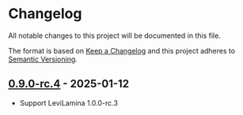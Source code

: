 # Changelog

All notable changes to this project will be documented in this file.

The format is based on [Keep a Changelog](https://keepachangelog.com/)
and this project adheres to [Semantic Versioning](https://semver.org/).

## [0.9.0-rc.4] - 2025-01-12

- Support LeviLamina 1.0.0-rc.3

[0.9.0-rc.4]: https://github.com/LiteLDev/LegacyMoney/releases/tag/v0.9.0-rc.4
